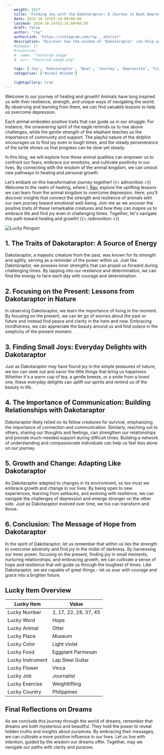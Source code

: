 ```yaml
---
    weight: 2627
    title: "Finding Joy with the Dakotaraptor: A Journey to Beat Depression"  # Assuming 'title' column exists
    date: 2024-10-14T03:16:00+08:00
    lastmod: 2024-10-14T03:16:00+08:00
    draft: false
    author: "ray"
    authorLink: "https://instagram.com/ray._.atelier"
    description: "Discover how the wisdom of 'Dakotaraptor' can help you overcome depression and find joy in your life journey."
    #images: []
    #resources:
    #- name: "featured-image"
    #  src: "featured-image.png"
    
    tags: ['Joy', 'Dakotaraptor', 'Beat', 'Journey', 'Depression', 'Finding']
    categories: ["Animal Wisdom"]
    
    lightgallery: true
---
```

    
Welcome to our journey of healing and growth! Animals have long inspired us with their resilience, strength, and unique ways of navigating the world. By observing and learning from them, we can find valuable lessons to help us overcome depression.

Each animal embodies positive traits that can guide us in our struggle. For instance, the unwavering spirit of the eagle reminds us to rise above challenges, while the gentle strength of the elephant teaches us the importance of community and support. The playful nature of the dolphin encourages us to find joy even in tough times, and the steady perseverance of the turtle shows us that progress can be slow yet steady.

In this blog, we will explore how these animal qualities can empower us to confront our fears, embrace our emotions, and cultivate positivity in our lives. By connecting with the wisdom of the animal kingdom, we can unlock new pathways to healing and personal growth.

Let’s embark on this transformative journey together!
{{< admonition >}}
Welcome to the realm of healing, where I, [Ray](https://instagram.com/ray._.atelier), explore the uplifting lessons we can learn from the animal kingdom to overcome depression. Here, you’ll discover insights that connect the strength and resilience of animals with our own journey toward emotional well-being. Join me as we uncover the positive traits of these remarkable creatures and how they can inspire us to embrace life and find joy even in challenging times. Together, let's navigate this path toward healing and growth!
{{< /admonition >}}

![Lucky Penguin](https://cdn.pixabay.com/photo/2024/09/07/02/34/penguins-9028827_1280.jpg "Lucky Penguin")

## 1. The Traits of Dakotaraptor: A Source of Energy
Dakotaraptor, a majestic creature from the past, was known for its strength and agility, serving as a reminder of the power within us. Just like Dakotaraptor, we possess inner strengths that can propel us forward during challenging times. By tapping into our resilience and determination, we can find the energy to face each day with courage and determination.

## 2. Focusing on the Present: Lessons from Dakotaraptor in Nature
In observing Dakotaraptor, we learn the importance of living in the moment. By focusing on the present, we can let go of worries about the past or future and instead find peace and clarity in the here and now. Embracing mindfulness, we can appreciate the beauty around us and find solace in the simplicity of the present moment.

## 3. Finding Small Joys: Everyday Delights with Dakotaraptor
Just as Dakotaraptor may have found joy in the simple pleasures of nature, we too can seek out and savor the little things that bring us happiness. Whether it's a warm cup of tea, a gentle breeze, or a smile from a loved one, these everyday delights can uplift our spirits and remind us of the beauty in life.

## 4. The Importance of Communication: Building Relationships with Dakotaraptor
Dakotaraptor likely relied on its fellow creatures for survival, emphasizing the importance of connection and communication. Similarly, reaching out to others, sharing our thoughts and feelings, can strengthen our relationships and provide much-needed support during difficult times. Building a network of understanding and compassionate individuals can help us feel less alone on our journey.

## 5. Growth and Change: Adapting Like Dakotaraptor
As Dakotaraptor adapted to changes in its environment, so too must we embrace growth and change in our lives. By being open to new experiences, learning from setbacks, and evolving with resilience, we can navigate the challenges of depression and emerge stronger on the other side. Just as Dakotaraptor evolved over time, we too can transform and thrive.

## 6. Conclusion: The Message of Hope from Dakotaraptor
In the spirit of Dakotaraptor, let us remember that within us lies the strength to overcome adversity and find joy in the midst of darkness. By harnessing our inner power, focusing on the present, finding joy in small moments, nurturing relationships, and embracing growth, we can cultivate a sense of hope and resilience that will guide us through the toughest of times. Like Dakotaraptor, we are capable of great things – let us soar with courage and grace into a brighter future.


## Lucky Item Overview
| Lucky Item          | Value              |
|---------------|--------------------|
| Lucky Number        | 2, 17, 22, 28, 37, 45  |
| Lucky Word          | Hope |
| Lucky Animal        | Otter |
| Lucky Place         | Museum     |
| Lucky Color         | Light violet     |
| Lucky Food          | Eggplant Parmesan      |
| Lucky Instrument    | Lap Steel Guitar |
| Lucky Flower        | Vinca    |
| Lucky Job           | Journalist       |
| Lucky Exercise      | Weightlifting  |
| Lucky Country       | Philippines    |


##  Final Reflections on Dreams

As we conclude this journey through the world of dreams, remember that dreams are both mysterious and beautiful. They hold the power to reveal hidden truths and insights about ourselves. By embracing their messages, we can cultivate a more positive influence in our lives. Let us live with intention, guided by the wisdom our dreams offer. Together, may we navigate our paths with clarity and purpose.
